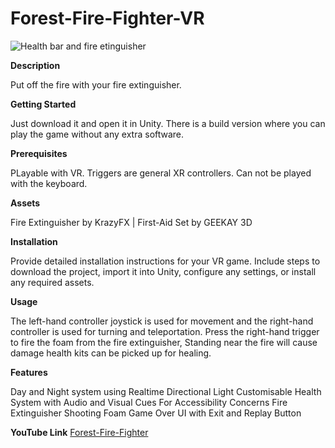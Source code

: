 # Forest-Fire-Fighter-VR
![Health bar and fire etinguisher](https://github.com/Rezvision/Forest-Fire/assets/147525543/c5705162-2aff-4e1f-9a1d-5d160acd5c7e)


**Description**

Put off the fire with your fire extinguisher. 


**Getting Started**

Just download it and open it in Unity. There is a build version where you can play the game without any extra software.


**Prerequisites**

PLayable with VR. Triggers are general XR controllers.
Can not be played with the keyboard.


**Assets**

Fire Extinguisher by KrazyFX |
 First-Aid Set by GEEKAY 3D


**Installation**

Provide detailed installation instructions for your VR game. Include steps to download the project, import it into Unity, configure any settings, or install any required assets.


**Usage**

The left-hand controller joystick is used for movement and the right-hand controller is used for turning and teleportation. Press the right-hand trigger to fire the foam from the fire extinguisher, Standing near the fire will cause damage health kits can be picked up for healing. 

**Features**

Day and Night system using Realtime Directional Light
Customisable Health System with Audio and Visual Cues For Accessibility Concerns
Fire Extinguisher Shooting Foam
Game Over UI with Exit and Replay Button

**YouTube Link**
[Forest-Fire-Fighter](https://youtu.be/uvTd7VONOYM)
